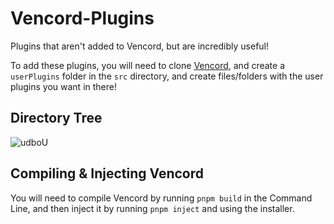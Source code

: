 # Vencord-Plugins
Plugins that aren't added to Vencord, but are incredibly useful!

To add these plugins, you will need to clone [Vencord](https://github.com/Vendicated/Vencord), and create a `userPlugins` folder in the `src` directory, and create files/folders with the user plugins you want in there!

## Directory Tree
![udboU](https://github.com/nmsturcke/Vencord-Plugins/assets/30734036/e311b6b5-5cb5-44cd-9a14-60f7fa0a5332)

## Compiling & Injecting Vencord
You will need to compile Vencord by running `pnpm build` in the Command Line, and then inject it by running `pnpm inject` and using the installer.
